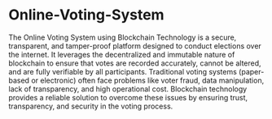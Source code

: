 # Online-Voting-System
The Online Voting System using Blockchain Technology is a secure, transparent, and tamper-proof platform designed to conduct elections over the internet. It leverages the decentralized and immutable nature of blockchain to ensure that votes are recorded accurately, cannot be altered, and are fully verifiable by all participants.
Traditional voting systems (paper-based or electronic) often face problems like voter fraud, data manipulation, lack of transparency, and high operational cost. Blockchain technology provides a reliable solution to overcome these issues by ensuring trust, transparency, and security in the voting process.
